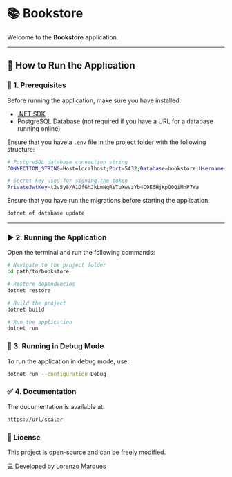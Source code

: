 # 📚 Bookstore

Welcome to the **Bookstore** application.

---

## 🚀 How to Run the Application

### 📌 1. Prerequisites

Before running the application, make sure you have installed:

- [.NET SDK](https://dotnet.microsoft.com/download)
- PostgreSQL Database (not required if you have a URL for a database running online)

Ensure that you have a `.env` file in the project folder with the following structure:

```sh
# PostgreSQL database connection string
CONNECTION_STRING=Host=localhost;Port=5432;Database=bookstore;Username=postgres;Password=123456

# Secret key used for signing the token
PrivateJwtKey=t2v5y8/A1DfGhJkLmNqRsTuXwVzYb4C9E6HjKpO0QiMnP7Wa
```

Ensure that you have run the migrations before starting the application:

```sh
dotnet ef database update
```

---

### ▶️ 2. Running the Application

Open the terminal and run the following commands:

```sh
# Navigate to the project folder
cd path/to/bookstore

# Restore dependencies
dotnet restore

# Build the project
dotnet build

# Run the application
dotnet run
```

### 🐞 3. Running in Debug Mode

To run the application in debug mode, use:

```sh
dotnet run --configuration Debug
```

### ✅ 4. Documentation

The documentation is available at:

```sh
https://url/scalar
```

### 📜 License

This project is open-source and can be freely modified.

💻 Developed by Lorenzo Marques
